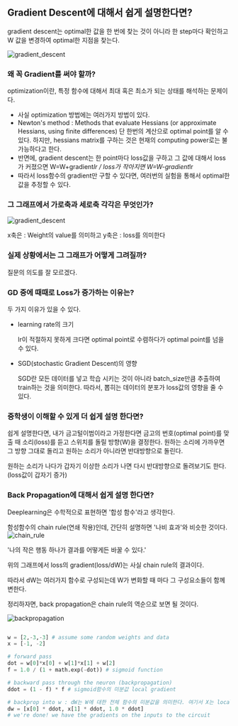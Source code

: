 ## Gradient Descent에 대해서 쉽게 설명한다면?

gradient descent는 optimal한 값을 한 번에 찾는 것이 아니라 한 step마다 확인하고 W 값을 변경하여 optimal한 지점을 찾는다.

![gradient_descent](https://encrypted-tbn0.gstatic.com/images?q=tbn:ANd9GcR8KfGSvv5gVeC3FkWeOm16lGSlcMfUetuIsRb9rbA8AGF-QndUsQ)

### 왜 꼭 Gradient를 써야 할까?

optimization이란, 특정 함수에 대해서 최대 혹은 최소가 되는 상태를 해석하는 문제이다.

- 사실 optimization 방법에는 여러가지 방법이 있다.
- Newton's method : Methods that evaluate Hessians (or approximate Hessians, using finite differences)
  단 한번의 계산으로 optimal point를 알 수 있다. 하지만, hessians matrix를 구하는 것은 현재의 computing power로는 불가능하다고 한다.
- 반면에, gradient descent는 한 point마다 loss값을 구하고 그 값에 대해서 loss가 커졌으면 W=W+gradient*lr / loss가 작아지면 W=W-gradient*lr
- 따라서 loss함수의 gradient만 구할 수 있다면, 여러번의 실험을 통해서 optimal한 값을 추정할 수 있다.

### 그 그래프에서 가로축과 세로축 각각은 무엇인가?

![gradient_descent](https://encrypted-tbn0.gstatic.com/images?q=tbn:ANd9GcR8KfGSvv5gVeC3FkWeOm16lGSlcMfUetuIsRb9rbA8AGF-QndUsQ)

x축은 : Weight의 value를 의미하고
y축은 : loss를 의미한다

### 실제 상황에서는 그 그래프가 어떻게 그려질까?

질문의 의도를 잘 모르겠다.

### GD 중에 때때로 Loss가 증가하는 이유는?

두 가지 이유가 있을 수 있다.

- learning rate의 크기

  lr이 적절하지 못하게 크다면 optimal point로 수렴하다가 optimal point를 넘을 수 있다.

- SGD(stochastic Gradient Descent)의 영향

  SGD란 모든 데이터를 넣고 학습 시키는 것이 아니라 batch_size만큼 추출하여 train하는 것을 의미한다. 
  따라서, 뽑히는 데이터의 분포가 loss값의 영향을 줄 수 있다.

### 중학생이 이해할 수 있게 더 쉽게 설명 한다면?

쉽게 설명한다면, 내가 금고털이범이라고 가정한다면 금고의 번호(optimal point)를 맞출 때 소리(loss)를 듣고 스위치를 돌릴 방향(W)을 결정한다. 
원하는 소리에 가까우면 그 방향 그대로 돌리고 원하는 소리가 아니라면 반대방향으로 돌린다.

원하는 소리가 나다가 갑자기 이상한 소리가 나면 다시 반대방향으로 돌려보기도 한다.(loss값이 갑자기 증가)



### Back Propagation에 대해서 쉽게 설명 한다면?

Deeplearning은 수학적으로 표현하면 '합성 함수'라고 생각한다.


함성함수의 chain rule(연쇄 작용)인데, 간단히 설명하면 '나비 효과'와 비슷한 것이다.
![chain_rule](https://encrypted-tbn0.gstatic.com/images?q=tbn:ANd9GcRFL1n4m0et2yNoOyGZH0t-spIR860pUylCEg65lxQCIs1zf7nh)

'나의 작은 행동 하나가 결과를 어떻게든 바꿀 수 있다.'

위의 그래프에서 loss의 gradient(loss/dW)는 사실 chain rule의 결과이다. 

따라서 dW는 여러가지 함수로 구성되는데 W가 변화할 때 마다 그 구성요소들이 함께 변한다.
 
정리하자면, back propagation은 chain rule의 역순으로 보면 될 것이다.

![backpropagation](https://cdn-images-1.medium.com/max/1600/1*q1M7LGiDTirwU-4LcFq7_Q.png)

```python

w = [2,-3,-3] # assume some random weights and data
x = [-1, -2]

# forward pass
dot = w[0]*x[0] + w[1]*x[1] + w[2]
f = 1.0 / (1 + math.exp(-dot)) # sigmoid function

# backward pass through the neuron (backpropagation)
ddot = (1 - f) * f # sigmoid함수의 미분값 local gradient

# backprop into w : dW는 W에 대한 전체 함수의 미분값을 의미한다. 여기서 X는 local gradient를 의미함.
dw = [x[0] * ddot, x[1] * ddot, 1.0 * ddot]
# we're done! we have the gradients on the inputs to the circuit

```
